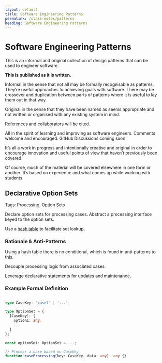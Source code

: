 ```yaml
---
layout: default
title: Software Engineering Patterns
permalink: /class-notes/patterns
heading: Software Engineering Patterns
---
```


# Software Engineering Patterns

This is an informal and original collection of design patterns that can be used to engineer software.

**This is published as it is written.**

Informal in the sense that not all may be formally recognisable as patterns. They’re useful approaches to achieving goals with software. There may be crossover and duplication between parts of patterns where it is useful to lay them out in that way.

Original in the sense that they have been named as seems appropriate and not written or organised with any existing system in mind.

References and collaborators will be cited.

All in the spirit of learning and improving as software engineers. Comments welcome and encouraged. GitHub Discussions coming soon.

It’s all a work in progress and intentionally creative and original in order to encourage innovation and useful points of view that haven’t previously been covered.

Of course, much of the material will be covered elsewhere in one form or another. It’s based on experience and what comes up while working with students.

## Declarative Option Sets

Tags: Processing, Option Sets

Declare option sets for processing cases. Abstract a processing interface keyed to the option sets.

Use a [hash table](https://en.m.wikipedia.org/wiki/Hash_table) to facilitate set lookup.

### Rationale & Anti-Patterns

Using a hash table there is no conditional, which is found in anti-patterns to this.

Decouple processing logic from associated cases.

Leverage declarative statements for updates and maintenance.

### Example Formal Definition

```typescript

type CaseKey: 'case1' | '...';

type OptionSet = {
  [CaseKey]: {
    option1: any,
    ...
  } 
};

const optionSet: OptionSet = ...;

// Process a case based on CaseKey
function caseProcessing(key: CaseKey, data: any): any {}
```
